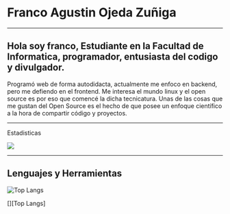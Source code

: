 # Franco Agustin Ojeda Zuñiga

---

## Hola soy franco, Estudiante en la Facultad de Informatica, programador, entusiasta del codigo y divulgador.  

Programó web de forma autodidacta, actualmente me enfoco en backend, pero me defiendo en el frontend. Me interesa el mundo linux y el open source es por eso que comencé la dicha tecnicatura. Unas de las cosas que me gustan del Open Source es el hecho de que posee un enfoque científico a la hora de compartir código y proyectos. 

---

Estadisticas

![](https://github-readme-stats.vercel.app/api?username=francoZuniga32&show_icons=true&hide_border=true)

---

## Lenguajes y Herramientas

![Top Langs](https://github-readme-stats.vercel.app/api/top-langs/?username=FrancoZuniga32)



[][Top Langs]





